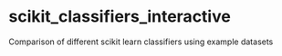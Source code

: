 # scikit_classifiers_interactive
Comparison of different scikit learn classifiers using example datasets
